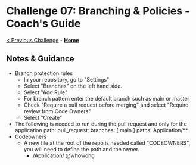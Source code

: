 # Challenge 07: Branching & Policies - Coach's Guide

[< Previous Challenge](./Challenge06.md) - **[Home](README.md)**

## Notes & Guidance

- Branch protection rules
    - In your repository, go to "Settings"
    - Select "Branches" on the left hand side.
    - Select "Add Rule"
    - For branch pattern enter the default branch such as main or master
    - Check "Require a pull request before merging" and select "Require review from Code Owners"
    - Select "Create"
- The following is needed to run during the pull request and only for the application path:
  pull_request:
    branches: [ main ]
    paths: Application/**
- Codeowners
    - A new file at the root of the repo is needed called "CODEOWNERS", you will need to define the path and the owner.  
        - /Application/ @whowong

